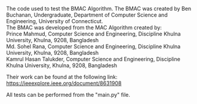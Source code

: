 The code used to test the BMAC Algorithm. The BMAC was created by Ben Buchanan, Undergraduate, Department of Computer Science and Engineering, University of Connecticut. <br/>
The BMAC was developed from the MAC Algorithm created by:<br/> 
Prince Mahmud, Computer Science and Engineering, Discipline Khulna University, Khulna, 9208, Bangladesh <br/>
Md. Sohel Rana, Computer Science and Engineering, Discipline Khulna University, Khulna, 9208, Bangladesh <br/>
Kamrul Hasan Talukder, Computer Science and Engineering, Discipline Khulna University, Khulna, 9208, Bangladesh<br/>

Their work can be found at the following link: 
https://ieeexplore.ieee.org/document/8631908 <br/>

All tests can be performed from the "main.py" file.

